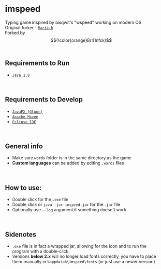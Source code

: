 # imspeed
Typing game inspired by bisqwit's "wspeed" working on modern OS
<br>
Original forker - [`Macie-k`](https://github.com/macie-k/imspeed)
<br>
Forked by $${\color{orange}Br41nfck}$$ 
<br>

## Requirements to Run
- [`Java 1.8`](https://www.java.com/download/)
<br>

## Requirements to Develop
- [`JavaFX (Gluon)`](https://gluonhq.com/products/javafx/)
- [`Apache Maven`](https://maven.apache.org/download.cgi)
- [`Eclipse IDE`](https://www.eclipse.org/downloads/)
<br>

## General info
- Make sure `words` folder is in the same directory as the game
- **Custom languages** can be added by editing `.words` files
<br>

## How to use:
  - Double click for the `.exe` file
  - Double click or `java -jar imspeed.jar` for the `.jar` file
  - Optionally use `--log` argument if something doesn't work
<br>

## Sidenotes
- `.exe` file is in fact a wrapped jar, allowing for the icon and to run the program with a double-click.
- Versions **below 2.x** will no longer load fonts correctly, you have to place them manually in `%appdata%\imspeed\fonts` (or just use a newer version)
<br>
